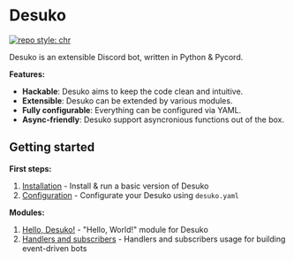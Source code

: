# Desuko
[![repo style: chr](https://img.shields.io/badge/repo%20style-chr-blueviolet?logo=github&style=flat)](https://github.com/arichr/python-template)

Desuko is an extensible Discord bot, written in Python & Pycord.

**Features:**

* **Hackable**: Desuko aims to keep the code clean and intuitive.
* **Extensible**: Desuko can be extended by various modules.
* **Fully configurable**: Everything can be configured via YAML.
* **Async-friendly**: Desuko support asyncronious functions out of the box.

## Getting started
**First steps:**

1. [Installation](https://arichr.github.io/desuko-discord/docs/getting_started/1_Installation/) - Install & run a basic version of Desuko
2. [Configuration](https://arichr.github.io/desuko-discord/docs/getting_started/2_Configuration/) - Configurate your Desuko using `desuko.yaml`

**Modules:**

1. [Hello, Desuko!](https://arichr.github.io/desuko-discord/docs/modules/Development/HelloDesuko/) - "Hello, World!" module for Desuko
2. [Handlers and subscribers](https://arichr.github.io/desuko-discord/docs/modules/Development/HandlersAndSubs/) - Handlers and subscribers usage for building event-driven bots
